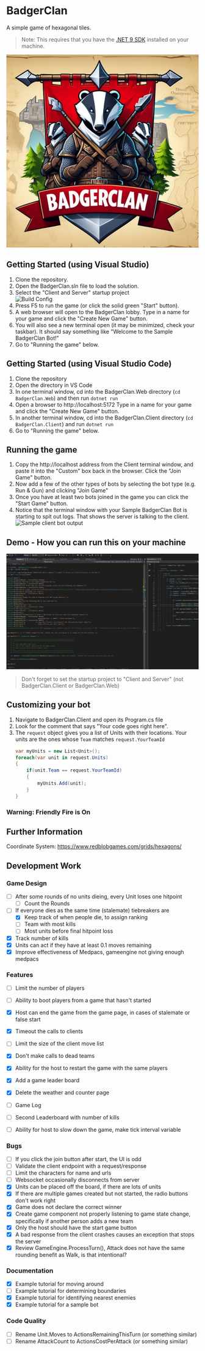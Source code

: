# BadgerClan
A simple game of hexagonal tiles.

> Note: This requires that you have the [.NET 9 SDK](https://dotnet.microsoft.com/en-us/download/dotnet/9.0) installed on your machine.

![BadgerClan Logo](docs/badgerClanLogo.png)

## Getting Started (using Visual Studio)
1. Clone the repository.
1. Open the BadgerClan.sln file to load the solution.
1. Select the "Client and Server" startup project  
    ![Build Config](docs/startupProject.png)
1. Press F5 to run the game (or click the solid green "Start" button).
1. A web browser will open to the BadgerClan lobby.  Type in a name for your game and click the "Create New Game" button.
1. You will also see a new terminal open (it may be minimized, check your taskbar). It should say something like "Welcome to the Sample BadgerClan Bot!"
1. Go to "Running the game" below.

## Getting Started (using Visual Studio Code)
1. Clone the repository
1. Open the directory in VS Code
1. In one terminal window, cd into the BadgerClan.Web directory (`cd BadgerClan.Web`) and then run `dotnet run`
1. Open a browser to http://localhost:5172 Type in a name for your game and click the "Create New Game" button.
1. In another terminal window, cd into the BadgerClan.Client directory (`cd BadgerClan.Client`) and run `dotnet run`
1. Go to "Running the game" below.

## Running the game
1. Copy the http://localhost address from the Client terminal window, and paste it into the "Custom" box back in the browser.  Click the "Join Game" button.
1. Now add a few of the other types of bots by selecting the bot type (e.g. Run & Gun) and clicking "Join Game"
1. Once you have at least two bots joined in the game you can click the "Start Game" button.
1. Notice that the terminal window with your Sample BadgerClan Bot is starting to spit out logs. That shows the server is talking to the client.  
    ![Sample client bot output](docs/clientOutput.png)

## Demo - How you can run this on your machine
![Demo video](docs/BadgerClanDemo.gif)
> Don't forget to set the startup project to "Client and Server" (not BadgerClan.Client or BadgerClan.Web)

## Customizing your bot
1. Navigate to BadgerClan.Client and open its Program.cs file
1. Look for the comment that says "Your code goes right here".
1. The `request` object gives you a list of Units with their locations.  Your units are the ones whose `Team` matches `request.YourTeamId`  
    ```csharp
    var myUnits = new List<Unit>();
    foreach(var unit in request.Units)
    {
        if(unit.Team == request.YourTeamId)
        {
            myUnits.Add(unit);
        }
    }
    ```
### Warning: Friendly Fire is On

## Further Information
Coordinate System: https://www.redblobgames.com/grids/hexagons/


## Development Work

### Game Design
- [ ] After some rounds of no units dieing, every Unit loses one hitpoint
    - [ ] Count the Rounds
- [ ] If everyone dies as the same time (stalemate) tiebreakers are
    - [X] Keep track of when people die, to assign ranking
    - [ ] Team with most kills
    - [ ] Most units before final hitpoint loss
- [x] Track number of kills
- [x] Units can act if they have at least 0.1 moves remaining
- [x] Improve effectiveness of Medpacs, gameengine not giving enough medpacs

### Features
- [ ] Limit the number of players
- [ ] Ability to boot players from a game that hasn't started
- [x] Host can end the game from the game page, in cases of stalemate or false start
- [x] Timeout the calls to clients
- [ ] Limit the size of the client move list
- [x] Don't make calls to dead teams
- [X] Ability for the host to restart the game with the same players
- [X] Add a game leader board
- [x] Delete the weather and counter page
- [ ] Game Log 
- [ ] Second Leaderboard with number of kills
- [ ] Ability for host to slow down the game, make tick interval variable 


### Bugs
- [ ] If you click the join button after start, the UI is odd
- [ ] Validate the client endpoint with a request/response
- [ ] Limit the characters for name and urls
- [ ] Websocket occasionally disconnects from server
- [x] Units can be placed off the board, if there are lots of units
- [X] If there are multiple games created but not started, the radio buttons don't work right
- [X] Game does not declare the correct winner
- [x] Create game component not properly listening to game state change, specifically if another person adds a new team
- [X] Only the host should have the start game button
- [x] A bad response from the client crashes causes an exception that stops the server
- [X] Review GameEngine.ProcessTurn(), Attack does not have the same rounding benefit as Walk, is that intentional?

### Documentation
- [x] Example tutorial for moving around
- [ ] Example tutorial for determining boundaries
- [x] Example tutorial for identifying nearest enemies
- [x] Example tutorial for a sample bot

### Code Quality
- [ ] Rename Unit.Moves to ActionsRemainingThisTurn (or something similar)
- [ ] Rename AttackCount to ActionsCostPerAttack (or something similar)
